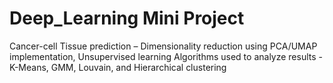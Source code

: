 # Deep_Learning Mini Project
Cancer-cell Tissue prediction – Dimensionality reduction using PCA/UMAP implementation, Unsupervised 
learning Algorithms used to analyze results -K-Means, GMM, Louvain, and Hierarchical clustering
